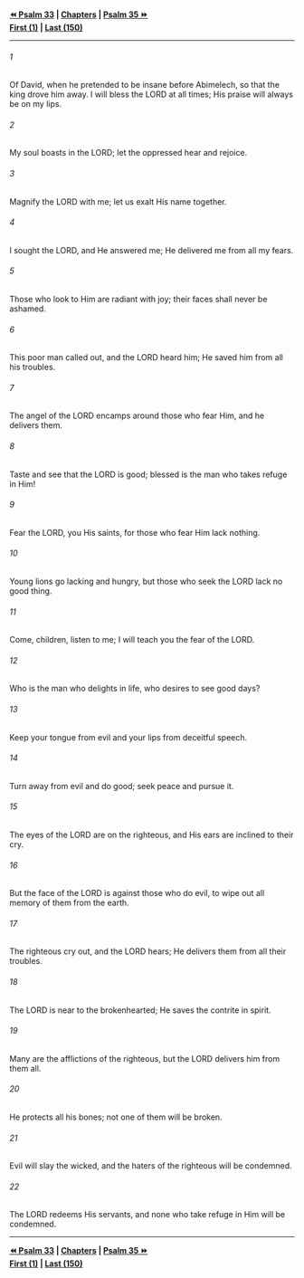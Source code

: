   
**[⏪ Psalm 33](./Psalm%2033.md) | [Chapters](./_index.md) | [Psalm 35 ⏩](./Psalm%2035.md)**  
**[First (1)](./Psalm%201.md) | [Last (150)](./Psalm%20150.md)**  
  
---  
  
###### 1  
Of David, when he pretended to be insane before Abimelech, so that the king drove him away. I will bless the LORD at all times; His praise will always be on my lips.  
  
###### 2  
My soul boasts in the LORD; let the oppressed hear and rejoice.  
  
###### 3  
Magnify the LORD with me; let us exalt His name together.  
  
###### 4  
I sought the LORD, and He answered me; He delivered me from all my fears.  
  
###### 5  
Those who look to Him are radiant with joy; their faces shall never be ashamed.  
  
###### 6  
This poor man called out, and the LORD heard him; He saved him from all his troubles.  
  
###### 7  
The angel of the LORD encamps around those who fear Him, and he delivers them.  
  
###### 8  
Taste and see that the LORD is good; blessed is the man who takes refuge in Him!  
  
###### 9  
Fear the LORD, you His saints, for those who fear Him lack nothing.  
  
###### 10  
Young lions go lacking and hungry, but those who seek the LORD lack no good thing.  
  
###### 11  
Come, children, listen to me; I will teach you the fear of the LORD.  
  
###### 12  
Who is the man who delights in life, who desires to see good days?  
  
###### 13  
Keep your tongue from evil and your lips from deceitful speech.  
  
###### 14  
Turn away from evil and do good; seek peace and pursue it.  
  
###### 15  
The eyes of the LORD are on the righteous, and His ears are inclined to their cry.  
  
###### 16  
But the face of the LORD is against those who do evil, to wipe out all memory of them from the earth.  
  
###### 17  
The righteous cry out, and the LORD hears; He delivers them from all their troubles.  
  
###### 18  
The LORD is near to the brokenhearted; He saves the contrite in spirit.  
  
###### 19  
Many are the afflictions of the righteous, but the LORD delivers him from them all.  
  
###### 20  
He protects all his bones; not one of them will be broken.  
  
###### 21  
Evil will slay the wicked, and the haters of the righteous will be condemned.  
  
###### 22  
The LORD redeems His servants, and none who take refuge in Him will be condemned.  
  
  
---  
  
**[⏪ Psalm 33](./Psalm%2033.md) | [Chapters](./_index.md) | [Psalm 35 ⏩](./Psalm%2035.md)**  
**[First (1)](./Psalm%201.md) | [Last (150)](./Psalm%20150.md)**  
  
